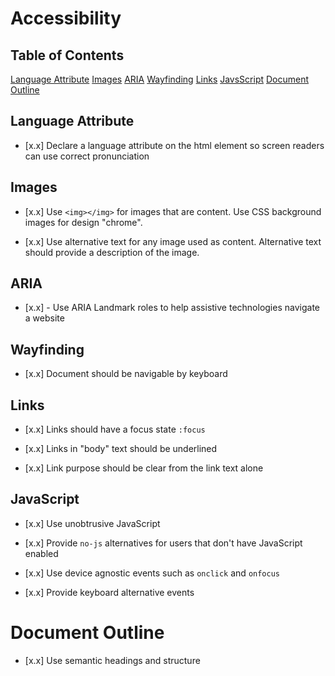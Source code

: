 # Accessibility

## Table of Contents
[Language Attribute](#languageAttribute)
[Images](#images)
[ARIA](#landmarks)
[Wayfinding](#wayfinding)
[Links](#links)
[JavsScript](#javascript)
[Document Outline](#documentOutline)

## Language Attribute

  - [x.x] Declare a language attribute on the html element so screen readers can use correct pronunciation

## Images

  - [x.x] Use `<img></img>` for images that are content. Use CSS background images for design "chrome".
  
  - [x.x] Use alternative text for any image used as content. Alternative text should provide a description of the image.

## ARIA

  - [x.x] - Use ARIA Landmark roles to help assistive technologies navigate a website

## Wayfinding

  - [x.x] Document should be navigable by keyboard

## Links 
 
  - [x.x] Links should have a focus state `:focus`
  
  - [x.x] Links in "body" text should be underlined
  
  - [x.x] Link purpose should be clear from the link text alone

## JavaScript
 
  - [x.x] Use unobtrusive JavaScript
  
  - [x.x] Provide `no-js` alternatives for users that don't have JavaScript enabled
  
  - [x.x] Use device agnostic events such as `onclick` and `onfocus`
  
  - [x.x] Provide keyboard alternative events
  
# Document Outline

  - [x.x] Use semantic headings and structure
 
